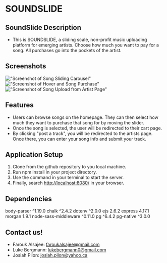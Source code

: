 # SOUNDSLIDE
## SoundSlide Description

* This is SOUNDSLIDE, a sliding scale, non-profit music uploading platform for emerging artists. Choose how much you want to pay for a song. All purchases go into the pockets of the artist.


## Screenshots

!["Screenshot of Song Sliding Carousel"](https://github.com/lukebergmann/midterm-buyandsell/blob/master/docs/SliderEffect.gif?raw=true)
!["Screenshot of Hover and Song Purchase"](https://github.com/lukebergmann/midterm-buyandsell/blob/master/docs/HoverEffect.gif?raw=true)
!["Screenshot of Song Upload from Artist Page"](https://github.com/lukebergmann/midterm-buyandsell/blob/master/docs/ArtistSongUpload.gif?raw=true)


## Features

* Users can browse songs on the homepage. They can then select how much they want to purchase that song for by moving the slider.
* Once the song is selected, the user will be redirected to their cart page.
* By clicking "post a track", you will be redirected to the artists page. Once there, you can enter your song info and submit your track.


## Application Setup

1. Clone from the github repository to you local machine.
2. Run npm install in your project directory.
3. Use the command <npm run local> in your terminal to start the server.
4. Finally, search <http://localhost:8080/> in your browser.


## Dependencies

  body-parser ^1.19.0
  chalk ^2.4.2
  dotenv ^2.0.0
  ejs 2.6.2
  express 4.17.1
  morgan 1.9.1
  node-sass-middleware ^0.11.0
  pg ^6.4.2
  pg-native ^3.0.0

## Contact us! 
* Farouk Alsajee: faroukalsajee@gmail.com
* Luke Bergmann: lukebergmann0@gmail.com
* Josiah Pilon: josiah.pilon@yahoo.ca

